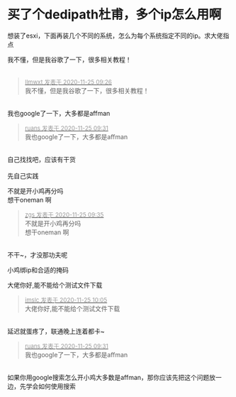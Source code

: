 # 买了个dedipath杜甫，多个ip怎么用啊


想装了esxi，下面再装几个不同的系统，怎么为每个系统指定不同的ip。求大佬指点

我不懂，但是我谷歌了一下，很多相关教程！<br />
<br />
<img src="static/image/smiley/default/sad.gif" smilieid="2" border="0" alt="" /><img src="static/image/smiley/default/sad.gif" smilieid="2" border="0" alt="" /><img src="static/image/smiley/default/sad.gif" smilieid="2" border="0" alt="" />

<div class="quote"><blockquote><font size="2"><a href="https://www.hostloc.com/forum.php?mod=redirect&amp;goto=findpost&amp;pid=9512985&amp;ptid=771058" target="_blank"><font color="#999999">llmwxt 发表于 2020-11-25 09:26</font></a></font><br />
我不懂，但是我谷歌了一下，很多相关教程！</blockquote></div><br />
我也google了一下，大多都是affman

<div class="quote"><blockquote><font size="2"><a href="https://www.hostloc.com/forum.php?mod=redirect&amp;goto=findpost&amp;pid=9513020&amp;ptid=771058" target="_blank"><font color="#999999">ruans 发表于 2020-11-25 09:31</font></a></font><br />
我也google了一下，大多都是affman</blockquote></div><br />
自己找找吧，应该有干货<br />
<br />
先自己实践

不就是开小鸡再分吗<br />
想干oneman 啊

<div class="quote"><blockquote><font size="2"><a href="https://www.hostloc.com/forum.php?mod=redirect&amp;goto=findpost&amp;pid=9513045&amp;ptid=771058" target="_blank"><font color="#999999">zgs 发表于 2020-11-25 09:35</font></a></font><br />
不就是开小鸡再分吗<br />
想干oneman 啊</blockquote></div><br />
不干~，才没那功夫呢

小鸡绑ip和合适的掩码

大佬你好,能不能给个测试文件下载

<div class="quote"><blockquote><font size="2"><a href="https://www.hostloc.com/forum.php?mod=redirect&amp;goto=findpost&amp;pid=9513286&amp;ptid=771058" target="_blank"><font color="#999999">imslc 发表于 2020-11-25 10:05</font></a></font><br />
大佬你好,能不能给个测试文件下载</blockquote></div><br />
延迟就蛋疼了，联通晚上连着都卡~

<div class="quote"><blockquote><font size="2"><a href="https://www.hostloc.com/forum.php?mod=redirect&amp;goto=findpost&amp;pid=9513020&amp;ptid=771058" target="_blank"><font color="#999999">ruans 发表于 2020-11-25 09:31</font></a></font><br />
我也google了一下，大多都是affman</blockquote></div><br />
如果你用google搜索怎么开小鸡大多数是affman，那你应该先把这个问题放一边，先学会如何使用搜索

